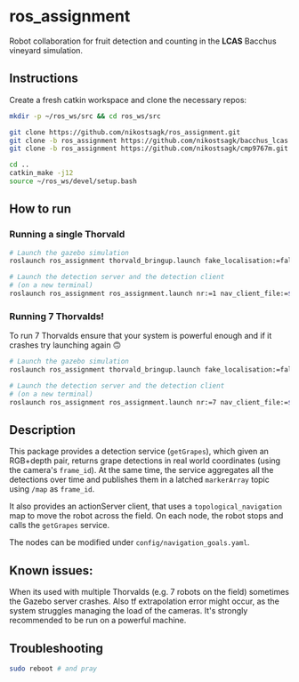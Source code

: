 # ros_assignment

Robot collaboration for fruit detection and counting in the **LCAS** Bacchus vineyard simulation.

## Instructions
Create a fresh catkin workspace and clone the necessary repos:
```bash
mkdir -p ~/ros_ws/src && cd ros_ws/src

git clone https://github.com/nikostsagk/ros_assignment.git
git clone -b ros_assignment https://github.com/nikostsagk/bacchus_lcas.git
git clone -b ros_assignment https://github.com/nikostsagk/cmp9767m.git

cd ..
catkin_make -j12
source ~/ros_ws/devel/setup.bash
```

## How to run

### Running a single Thorvald
```bash
# Launch the gazebo simulation
roslaunch ros_assignment thorvald_bringup.launch fake_localisation:=false multi_sim:=false

# Launch the detection server and the detection client
# (on a new terminal)
roslaunch ros_assignment ros_assignment.launch nr:=1 nav_client_file:=$(rospack find ros_assignment)/config/navigation_goals.yaml
```

### Running 7 Thorvalds!
To run 7 Thorvalds ensure that your system is powerful enough and if it crashes try launching again 🙃
```bash
# Launch the gazebo simulation
roslaunch ros_assignment thorvald_bringup.launch fake_localisation:=false multi_sim:=true

# Launch the detection server and the detection client
# (on a new terminal)
roslaunch ros_assignment ros_assignment.launch nr:=7 nav_client_file:=$(rospack find ros_assignment)/config/multi_navigation_goals.yaml
```

## Description
This package provides a detection service (`getGrapes`), which given an RGB+depth pair, returns grape detections in real world coordinates (using the camera's `frame_id`).
At the same time, the service aggregates all the detections over time and publishes them in a latched `markerArray` topic using `/map` as `frame_id`.

It also provides an actionServer client, that uses a `topological_navigation` map to move the robot across the field. On each node, the robot stops and calls the
`getGrapes` service.

The nodes can be modified under `config/navigation_goals.yaml`.

## Known issues:
When its used with multiple Thorvalds (e.g. 7 robots on the field) sometimes the Gazebo server crashes. Also tf extrapolation error might occur,
as the system struggles managing the load of the cameras. It's strongly recommended to be run on a powerful machine.

## Troubleshooting
```bash
sudo reboot # and pray
```
